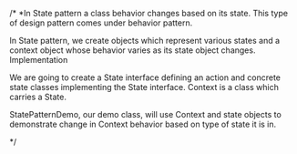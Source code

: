 /*
 *In State pattern a class behavior changes based on its state. 
This type of design pattern comes under behavior pattern.

In State pattern, we create objects which represent various states 
and a context object whose behavior varies as its state object changes.
Implementation

We are going to create a State interface defining an action 
and concrete state classes implementing the State interface. 
Context is a class which carries a State.

StatePatternDemo, our demo class, will use Context and state objects 
to demonstrate change in Context behavior based on type of state it is in.

 */